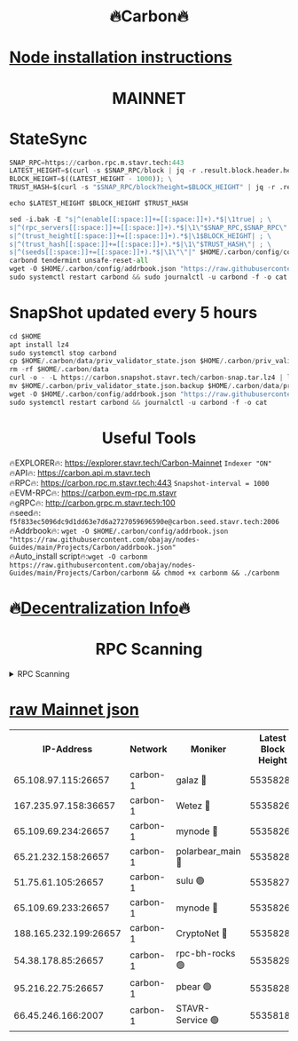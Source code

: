 <h1 align="center"> 🔥Carbon🔥</h1>

[Node installation instructions](https://github.com/obajay/nodes-Guides/tree/main/Projects/Carbon)
=
<h1 align="center"> MAINNET</h1>

# StateSync
```python
SNAP_RPC=https://carbon.rpc.m.stavr.tech:443
LATEST_HEIGHT=$(curl -s $SNAP_RPC/block | jq -r .result.block.header.height); \
BLOCK_HEIGHT=$((LATEST_HEIGHT - 1000)); \
TRUST_HASH=$(curl -s "$SNAP_RPC/block?height=$BLOCK_HEIGHT" | jq -r .result.block_id.hash)

echo $LATEST_HEIGHT $BLOCK_HEIGHT $TRUST_HASH

sed -i.bak -E "s|^(enable[[:space:]]+=[[:space:]]+).*$|\1true| ; \
s|^(rpc_servers[[:space:]]+=[[:space:]]+).*$|\1\"$SNAP_RPC,$SNAP_RPC\"| ; \
s|^(trust_height[[:space:]]+=[[:space:]]+).*$|\1$BLOCK_HEIGHT| ; \
s|^(trust_hash[[:space:]]+=[[:space:]]+).*$|\1\"$TRUST_HASH\"| ; \
s|^(seeds[[:space:]]+=[[:space:]]+).*$|\1\"\"|" $HOME/.carbon/config/config.toml
carbond tendermint unsafe-reset-all
wget -O $HOME/.carbon/config/addrbook.json "https://raw.githubusercontent.com/obajay/nodes-Guides/main/Projects/Carbon/addrbook.json"
sudo systemctl restart carbond && sudo journalctl -u carbond -f -o cat
```
# SnapShot  updated every 5 hours
```python
cd $HOME
apt install lz4
sudo systemctl stop carbond
cp $HOME/.carbon/data/priv_validator_state.json $HOME/.carbon/priv_validator_state.json.backup
rm -rf $HOME/.carbon/data
curl -o - -L https://carbon.snapshot.stavr.tech/carbon-snap.tar.lz4 | lz4 -c -d - | tar -x -C $HOME/.carbon --strip-components 2
mv $HOME/.carbon/priv_validator_state.json.backup $HOME/.carbon/data/priv_validator_state.json
wget -O $HOME/.carbon/config/addrbook.json "https://raw.githubusercontent.com/obajay/nodes-Guides/main/Projects/Carbon/addrbook.json"
sudo systemctl restart carbond && journalctl -u carbond -f -o cat
```

 <h1 align="center"> Useful Tools</h1>

🔥EXPLORER🔥:     https://explorer.stavr.tech/Carbon-Mainnet        `Indexer "ON"` \
🔥API🔥:          https://carbon.api.m.stavr.tech \
🔥RPC🔥:          https://carbon.rpc.m.stavr.tech:443              `Snapshot-interval = 1000` \
🔥EVM-RPC🔥:      https://carbon.evm-rpc.m.stavr \
🔥gRPC🔥:         http://carbon.grpc.m.stavr.tech:100 \
🔥seed🔥:      `f5f833ec5096dc9d1dd63e7d6a2727059696590e@carbon.seed.stavr.tech:2006` \
🔥Addrbook🔥:  `wget -O $HOME/.carbon/config/addrbook.json "https://raw.githubusercontent.com/obajay/nodes-Guides/main/Projects/Carbon/addrbook.json"` \
🔥Auto_install script🔥:`wget -O carbonm https://raw.githubusercontent.com/obajay/nodes-Guides/main/Projects/Carbon/carbonm && chmod +x carbonm && ./carbonm`

🔥[Decentralization Info](https://github.com/obajay/StateSync-snapshots/tree/main/Projects/Carbon/Decentralization)🔥
=
<h1 align="center"> RPC Scanning</h1>

<details>
<summary>RPC Scanning</summary>

<h2 align="center"> We scan nodes in real time every 4 hours. And we provide the final result of RPC endpoints.
We cannot influence the operation of these nodes in any way. </h2>


```python
If Voting Power is higher than 0 --> then the Node is a validator of the network and may be subject to attack and be a potential threat to the chain.
```
```python
We marked such validators with a red symbol
```

</details>

[raw Mainnet json](https://rpc-check.carbonm.stavr.tech/carbonm/rpc-carbonm-result.json)
=


<table><tr><th>IP-Address</th><th>Network</th><th>Moniker</th><th>Latest Block Height</th><th>Earliest Block Height</th><th>Catching Up</th><th>Tx Index</th><th>Voting Power</th><th>Scan Time</th></tr><tr><td>65.108.97.115:26657</td><td>carbon-1</td><td>galaz 🔴</td><td>55358286</td><td>47374001</td><td>False</td><td>on</td><td>10443910151</td><td>2024-03-26T10:21:39.280166665UTC</td></tr><tr><td>167.235.97.158:36657</td><td>carbon-1</td><td>Wetez 🔴</td><td>55358269</td><td>48067570</td><td>False</td><td>on</td><td>1385753127</td><td>2024-03-26T10:21:04.046112203UTC</td></tr><tr><td>65.109.69.234:26657</td><td>carbon-1</td><td>mynode 🔴</td><td>55358269</td><td>53160001</td><td>False</td><td>off</td><td>12070887183</td><td>2024-03-26T10:21:04.329546938UTC</td></tr><tr><td>65.21.232.158:26657</td><td>carbon-1</td><td>polarbear_main 🔴</td><td>55358289</td><td>54286001</td><td>False</td><td>on</td><td>10777660582</td><td>2024-03-26T10:21:43.872601566UTC</td></tr><tr><td>51.75.61.105:26657</td><td>carbon-1</td><td>sulu 🟢</td><td>55358279</td><td>54542001</td><td>False</td><td>off</td><td>0</td><td>2024-03-26T10:21:26.430583095UTC</td></tr><tr><td>65.109.69.233:26657</td><td>carbon-1</td><td>mynode 🔴</td><td>55358269</td><td>54660001</td><td>False</td><td>off</td><td>8377704472</td><td>2024-03-26T10:21:03.842955019UTC</td></tr><tr><td>188.165.232.199:26657</td><td>carbon-1</td><td>CryptoNet 🔴</td><td>55358289</td><td>55078001</td><td>False</td><td>off</td><td>3519362695</td><td>2024-03-26T10:21:43.581038620UTC</td></tr><tr><td>54.38.178.85:26657</td><td>carbon-1</td><td>rpc-bh-rocks 🟢</td><td>55358293</td><td>55108001</td><td>False</td><td>on</td><td>0</td><td>2024-03-26T10:21:50.238183181UTC</td></tr><tr><td>95.216.22.75:26657</td><td>carbon-1</td><td>pbear 🟢</td><td>55358281</td><td>55168001</td><td>False</td><td>on</td><td>0</td><td>2024-03-26T10:21:28.761144817UTC</td></tr><tr><td>66.45.246.166:2007</td><td>carbon-1</td><td>STAVR-Service 🟢</td><td>55358184</td><td>55352001</td><td>False</td><td>on</td><td>0</td><td>2024-03-26T10:21:26.135186954UTC</td></tr></table>

